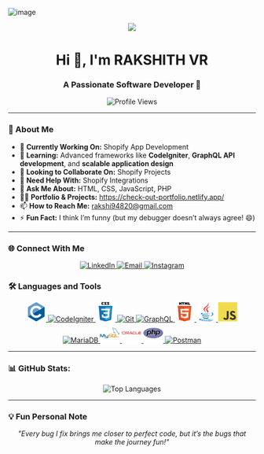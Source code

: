 ![image](https://github.com/user-attachments/assets/4a55cb8f-a4b0-4acf-b3b3-5f453886cd04)
<p align="center"><img src="https://i.imgur.com/A6bWGFl.gif"/></p>







<h1 align="center">Hi 👋, I'm RAKSHITH VR</h1>
<h3 align="center">A Passionate Software Developer 🚀</h3>

<p align="center">
  <img src="https://komarev.com/ghpvc/?username=rakshith-27&label=Profile%20Views&color=0e75b6&style=flat" alt="Profile Views" />
</p>



---

### 🚀 About Me
- 🔭 **Currently Working On:** Shopify App Development  
- 🌱 **Learning:** Advanced frameworks like **CodeIgniter**, **GraphQL API development**, and **scalable application design**  
- 👯 **Looking to Collaborate On:** Shopify Projects  
- 🤝 **Need Help With:** Shopify Integrations  
- 💬 **Ask Me About:** HTML, CSS, JavaScript, PHP  
- 👨‍💻 **Portfolio & Projects:** https://check-out-portfolio.netlify.app/  
- 📫 **How to Reach Me:** rakshi94820@gmail.com  
- ⚡ **Fun Fact:** I think I’m funny (but my debugger doesn’t always agree! 😄)

---

### 🌐 Connect With Me  
<p align="center">
  <a href="https://linkedin.com/in/rakshith-vr" target="_blank">
    <img src="https://img.shields.io/badge/-LinkedIn-blue?style=for-the-badge&logo=linkedin&logoColor=white" alt="LinkedIn">
  </a>
  <a href="mailto:rakshi94820@gmail.com" target="_blank">
    <img src="https://img.shields.io/badge/-Email-c14438?style=for-the-badge&logo=gmail&logoColor=white" alt="Email">
  </a>
  <a href="https://www.instagram.com/___rxxshiii._/" target="_blank">
    <img src="https://img.shields.io/badge/-Instagram-E4405F?style=for-the-badge&logo=instagram&logoColor=white" alt="Instagram">
  </a>
</p>

### 🛠️ Languages and Tools
<p align="center">
  <a href="https://www.cprogramming.com/" target="_blank">
    <img src="https://raw.githubusercontent.com/devicons/devicon/master/icons/c/c-original.svg" alt="C" width="40" height="40"/>
  </a>
  <a href="https://codeigniter.com" target="_blank">
    <img src="https://cdn.worldvectorlogo.com/logos/codeigniter.svg" alt="CodeIgniter" width="40" height="40"/>
  </a>
  <a href="https://www.w3schools.com/css/" target="_blank">
    <img src="https://raw.githubusercontent.com/devicons/devicon/master/icons/css3/css3-original-wordmark.svg" alt="CSS3" width="40" height="40"/>
  </a>
  <a href="https://git-scm.com/" target="_blank">
    <img src="https://www.vectorlogo.zone/logos/git-scm/git-scm-icon.svg" alt="Git" width="40" height="40"/>
  </a>
  <a href="https://graphql.org" target="_blank">
    <img src="https://www.vectorlogo.zone/logos/graphql/graphql-icon.svg" alt="GraphQL" width="40" height="40"/>
  </a>
  <a href="https://www.w3.org/html/" target="_blank">
    <img src="https://raw.githubusercontent.com/devicons/devicon/master/icons/html5/html5-original-wordmark.svg" alt="HTML5" width="40" height="40"/>
  </a>
  <a href="https://www.java.com" target="_blank">
    <img src="https://raw.githubusercontent.com/devicons/devicon/master/icons/java/java-original.svg" alt="Java" width="40" height="40"/>
  </a>
  <a href="https://developer.mozilla.org/en-US/docs/Web/JavaScript" target="_blank">
    <img src="https://raw.githubusercontent.com/devicons/devicon/master/icons/javascript/javascript-original.svg" alt="JavaScript" width="40" height="40"/>
  </a>
  <a href="https://mariadb.org/" target="_blank">
    <img src="https://www.vectorlogo.zone/logos/mariadb/mariadb-icon.svg" alt="MariaDB" width="40" height="40"/>
  </a>
  <a href="https://www.mysql.com/" target="_blank">
    <img src="https://raw.githubusercontent.com/devicons/devicon/master/icons/mysql/mysql-original-wordmark.svg" alt="MySQL" width="40" height="40"/>
  </a>
  <a href="https://www.oracle.com/" target="_blank">
    <img src="https://raw.githubusercontent.com/devicons/devicon/master/icons/oracle/oracle-original.svg" alt="Oracle" width="40" height="40"/>
  </a>
  <a href="https://www.php.net" target="_blank">
    <img src="https://raw.githubusercontent.com/devicons/devicon/master/icons/php/php-original.svg" alt="PHP" width="40" height="40"/>
  </a>
  <a href="https://postman.com" target="_blank">
    <img src="https://www.vectorlogo.zone/logos/getpostman/getpostman-icon.svg" alt="Postman" width="40" height="40"/>
  </a>
</p>

---

<h3 align="left">📊 GitHub Stats:</h3>
<div align="center">
  <img src="https://github-readme-stats.vercel.app/api/top-langs?username=Rakshith-27&show_icons=true&locale=en&layout=compact&theme=radical&langs_count=6&hide=Jupyter%20Notebook" alt="Top Languages">
</div>


---

### 💡 Fun Personal Note  
<p align="center">
  <em>"Every bug I fix brings me closer to perfect code, but it’s the bugs that make the journey fun!"</em>
</p>
